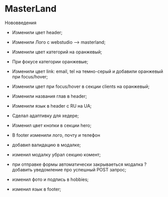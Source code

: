 # MasterLand
 
Нововведения 

- Изменили цвет header;

- Изменили Лого с webstudio --> masterland;

- Изменили цвет категорий на оранжевый;

- При фокусе категории оранжевые;

- Изменили цвет link: email, tel на темно-серый и добавили оранжевый при focus/hover;

- Изменили цвет при focus/hover в секции clients на оранжевый;

- Изменили названия глав в header;

- Изменили язык в header с RU на UA;

- Сделал адаптивку для хедере;

- Изменил цвет кнопки в секции hero;

- В footer изменили лого, почту и телефон

- добавил валидацию в модалке;

- изменил модалку убрал секцию комент;

- при отправке формы автоматически закрываеться модалка
? добавить уведомление про успешный POST запрос;

- изменил фото и подпись в hobbies;

- изменил язык в footer;
